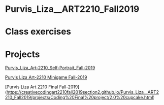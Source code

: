# Purvis_Liza__ART2210_Fall2019
 
 # Class exercises
 
 # Projects
[Purvis_Liza_Art-2210_Self-Portrait_Fall-2019](https://creativecodingart2210fall2019section2.github.io/Purvis_Liza__ART2210_Fall2019/projects/Purvis_Liza_ART2210_Self-Portrait_Fall2019/091519_index.html)


[Purvis Liza Art-2210 Minigame Fall-2019](https://creativecodingart2210fall2019section2.github.io/Purvis_Liza__ART2210_Fall2019/projects/Purvis_Liza_ART2210_Minigame_Fall2019/CUPCAKEINDEX.html)

[Purvis Liza Art 2210 Final Fall-2019]
(https://creativecodingart2210fall2019section2.github.io/Purvis_Liza__ART2210_Fall2019/projects/Coding%20Final%20project/2.0%20cupcake.html)
